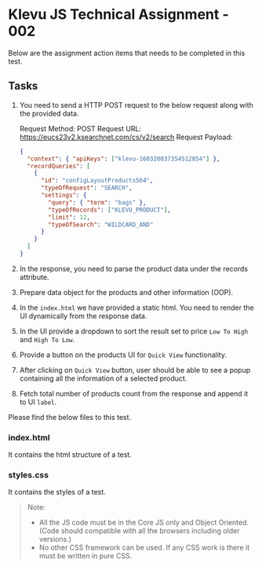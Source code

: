 # Klevu JS Technical Assignment - 002

Below are the assignment action items that needs to be completed in this test.

## Tasks

1.  You need to send a HTTP POST request to the below request along with the provided data.

    Request Method: POST
    Request URL: https://eucs23v2.ksearchnet.com/cs/v2/search
    Request Payload:

    ```json
    {
      "context": { "apiKeys": ["klevu-160320037354512854"] },
      "recordQueries": [
        {
          "id": "configLayoutProducts564",
          "typeOfRequest": "SEARCH",
          "settings": {
            "query": { "term": "bags" },
            "typeOfRecords": ["KLEVU_PRODUCT"],
            "limit": 12,
            "typeOfSearch": "WILDCARD_AND"
          }
        }
      ]
    }
    ```

2.  In the response, you need to parse the product data under the records attribute.
3.  Prepare data object for the products and other information (OOP).
4.  In the `index.html` we have provided a static html. You need to render the UI dynamically from the response data.
5.  In the UI provide a dropdown to sort the result set to price `Low To High` and `High To Low`.
6.  Provide a button on the products UI for `Quick View` functionality.
7.  After clicking on `Quick View` button, user should be able to see a popup containing all the information of a selected product.
8.  Fetch total number of products count from the response and append it to UI `label`.

Please find the below files to this test.

### index.html

It contains the html structure of a test.

### styles.css

It contains the styles of a test.

> Note:
>
> - All the JS code must be in the Core JS only and Object Oriented. (Code should compatible with all the browsers including older versions.)
> - No other CSS framework can be used. If any CSS work is there it must be written in pure CSS.
